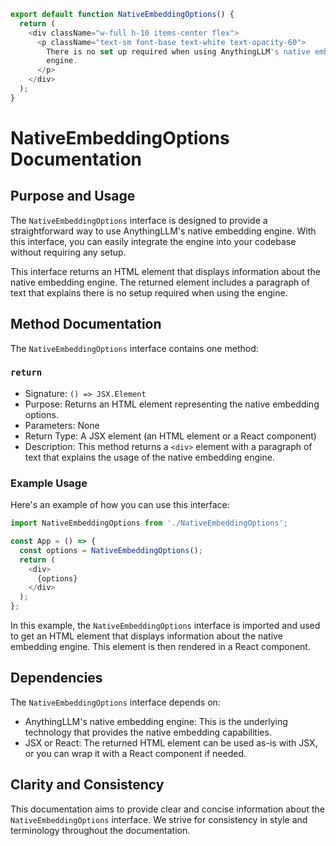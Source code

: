 ```javascript
export default function NativeEmbeddingOptions() {
  return (
    <div className="w-full h-10 items-center flex">
      <p className="text-sm font-base text-white text-opacity-60">
        There is no set up required when using AnythingLLM's native embedding
        engine.
      </p>
    </div>
  );
}

```
# NativeEmbeddingOptions Documentation

## Purpose and Usage

The `NativeEmbeddingOptions` interface is designed to provide a straightforward way to use AnythingLLM's native embedding engine. With this interface, you can easily integrate the engine into your codebase without requiring any setup.

This interface returns an HTML element that displays information about the native embedding engine. The returned element includes a paragraph of text that explains there is no setup required when using the engine.

## Method Documentation

The `NativeEmbeddingOptions` interface contains one method:

### `return`

* Signature: `() => JSX.Element`
* Purpose: Returns an HTML element representing the native embedding options.
* Parameters: None
* Return Type: A JSX element (an HTML element or a React component)
* Description: This method returns a `<div>` element with a paragraph of text that explains the usage of the native embedding engine.

### Example Usage

Here's an example of how you can use this interface:
```javascript
import NativeEmbeddingOptions from './NativeEmbeddingOptions';

const App = () => {
  const options = NativeEmbeddingOptions();
  return (
    <div>
      {options}
    </div>
  );
};
```
In this example, the `NativeEmbeddingOptions` interface is imported and used to get an HTML element that displays information about the native embedding engine. This element is then rendered in a React component.

## Dependencies

The `NativeEmbeddingOptions` interface depends on:

* AnythingLLM's native embedding engine: This is the underlying technology that provides the native embedding capabilities.
* JSX or React: The returned HTML element can be used as-is with JSX, or you can wrap it with a React component if needed.

## Clarity and Consistency

This documentation aims to provide clear and concise information about the `NativeEmbeddingOptions` interface. We strive for consistency in style and terminology throughout the documentation.